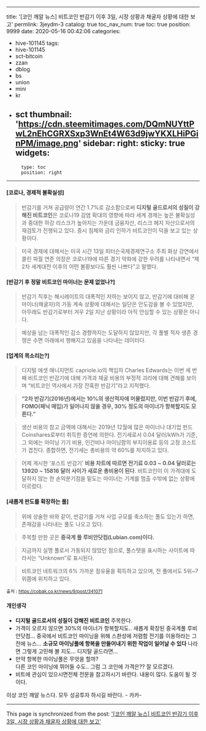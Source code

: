 
---
title: '[코인 깨알 뉴스] 비트코인 반감기 이후 3일, 시장 상황과 채굴자 상황에 대한 보고'
permlink: 3jeydm-3
catalog: true
toc_nav_num: true
toc: true
position: 9999
date: 2020-05-16 00:42:06
categories:
- hive-101145
tags:
- hive-101145
- sct-bitcoin
- zzan
- dblog
- bs
- union
- mini
- kr
- sct
thumbnail: 'https://cdn.steemitimages.com/DQmNUYttPwL2nEhCGRXSxp3WnEt4W63d9jwYKXLHiPGinPM/image.png'
sidebar:
    right:
        sticky: true
widgets:
    -
        type: toc
        position: right
---


#### [코로나, 경제적 불확실성]

>반감기를 거쳐 공급량이 연간 1.7%로 감소함으로써 **디지털 골드로서의 성질이 강해진 비트코인**은 코로나19 감염 확대의 영향에 따라 세계 경제는 높은 불확실성과 중대한 하강 리스크가 높아지는 가운데 금융자산, 리스크 헤지 자산으로서의 재검토가 진행되고 있다. 증시 침체와 금리 인하가 비트코인이 덕을 보고 있는 상황이다.


>미국 경제에 대해서는 미국 시간 13일 피터슨국제경제연구소 주최 화상 강연에서 콜린 파월 연준 의장은 코로나19에 따른 경기 악화에 강한 우려를 나타내면서 “제2차 세계대전 이후의 어떤 불황보다도 훨씬 나쁘다”고 말했다.

#### [반감기 후 정말 비트코인 마이너는 문제 없었나?]

>반감기 직후는 해시레이트의 대폭적인 저하는 보이지 않고, 반감기에 대비해 온 마이너(채굴자)의 가동 계속 상황에 대해서는 일단은 안도감을 볼 수 있었지만, 아무래도 반감기로부터 겨우 2일 지난 상황이라 아직 안심할 수 있는 상황은 아니다.

>예상을 넘는 대폭적인 감소 경향까지는 도달하지 않았지만, 각 풀별 적자 생존 경쟁은 수면 아래에서 행해지고 있음을 나타내는 데이터다.

#### [업계의 목소리는?]
>디지털 에셋 매니지먼트 capriole.io의 책임자 Charles Edwards는 이번 세 번째 비트코인 반감기에 대해 가격과 채굴 비용의 부정적 괴리에 대해 견해를 보이며 “비트코인 역사에서 가장 잔혹한 반감기”라고 지적했다.

>**“2차 반감기(2016년)에서는 10%의 생산적자에 머물렀지만, 이번 반감기 후에, FOMO(패닉 매입)가 일어나지 않을 경우, 30% 정도의 마이너가 항복할지도 모른다.”**


>생산 비용의 참고 금액에 대해서는 2019년 12월에 많은 마이너나 대기업 펀드 Coinshares로부터 취득한 증언에 의한다. 전기세로서 0.04 달러/kWh가 기준, 그 외에는 마이닝 기기 비용, 인건비나 마이닝팜의 부지이용료 등의 고정 코스트가 겹친다. 종합하면, 전기세는 총비용의 약 60%를 차지하고 있다.


>어제 게시한 ‘포스트 반감기’ **비용 차트에 따르면 전기료 0.03 ~ 0.04 달러로는 13920 ~ 15816 달러 사이가 새로운 총비용이 된다**. 비트코인이 이 가격대에 도달하지 않는 한 손익분기점을 밑도는 마이너는 기계를 멈출 수밖에 없는 상황에 이르렀다.

#### [새롭게 판도를 확장하는 풀]


>위에 상술한 바와 같이, 반감기를 거쳐 사업 규모를 축소하는 풀도 있는가 하면, 존재감을 나타내는 풀도 나오고 있다.

>주목할 만한 곳은 **중국계 풀 루비안닷컴(Lubian.com)이다.**


>지금까지 실명 풀로서 가동되지 않았던 점으로, 풀스탯을 표시하는 사이트에 따라서는 “Unknown”로 표시된다.

>비트코인 네트워크의 6% 가까운 점유율을 획득하고 있으며, 전 풀에서도 5위~7위쯤에 위치하고 있다.

<sub> 출처 : https://cobak.co.kr/news/9/post/341071</sub>

#### 개인생각
- **디지털 골드로서의 성질이 강해진 비트코인** 주목한다.
- 가격이 오르지 않으면 30%의 마이너가 항복할지도..
새롭게 확장된 중국계풀 루비안닷컴...
중국에서 비트코인 마이닝을 위해 스촨성에 저렴함 전기를 
이용하라는 그 전에 뉴스...
**소규모 마이닝풀에 항복을 만들어내기 위한 작업이 일어날 수 있다**
나라면 그렇게  고민해 볼 지도... 디지탈 골드라면...
 -  만약 항복한 마이닝풀은 무엇을 할까?  
다른 코인 마이닝에 뛰어들 수도..
그럼 그 코인에 가격은?? 잘 모르겠다. 
-  비트에 관심이 있으시면전체 전문을 참고하시기 바란다. 
내용이 많다.  도움이 될 것이다. 

이상 코인 깨알 뉴스다.  모두 성공투자 하시길 바란다.  - 카카-

- - -

This page is synchronized from the post: ['[코인 깨알 뉴스] 비트코인 반감기 이후 3일, 시장 상황과 채굴자 상황에 대한 보고'](https://steemit.com/@kibumh/3jeydm-3)

